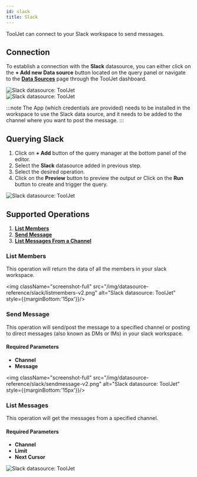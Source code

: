 ```yaml
---
id: slack
title: Slack
---
```


ToolJet can connect to your Slack workspace to send messages. 

<div style={{paddingTop:'24px'}}>

## Connection

To establish a connection with the **Slack** datasource, you can either click on the **+ Add new Data source** button located on the query panel or navigate to the **[Data Sources](./overview)** page through the ToolJet dashboard.

<img className="screenshot-full" src="/img/datasource-reference/slack/connect-v2.png" alt="Slack datasource: ToolJet"/>

<div style={{textAlign: 'center'}}>

<img className="screenshot-full" src="/img/datasource-reference/slack/authorize-v2.png" alt="Slack datasource: ToolJet"/>

</div>

:::note
The App (which credentials are provided) needs to be installed in the workspace to use the Slack data source, and it needs to be added to the channel where you want to post the message.
:::

</div>

<div style={{paddingTop:'24px'}}>

## Querying Slack

1. Click on **+ Add** button of the query manager at the bottom panel of the editor.
2. Select the **Slack** datasource added in previous step.
3. Select the desired operation.
4. Click on the **Preview** button to preview the output or Click on the **Run** button to create and trigger the query.

<img className="screenshot-full" src="/img/datasource-reference/slack/operations.png" alt="Slack datasource: ToolJet"/>

</div>

<div style={{paddingTop:'24px'}}>

## Supported Operations

1. **[List Members](#list-members)**
2. **[Send Message](#send-message)**
3. **[List Messages From a Channel](#list-messages)**

### List Members

This operation will return the data of all the members in your slack workspace.

<img className="screenshot-full" src="/img/datasource-reference/slack/listmembers-v2.png" alt="Slack datasource: ToolJet" style={{marginBottom:'15px'}}/>

### Send Message

This operation will send/post the message to a specified channel or posting to direct messages (also known as DMs or IMs) in your slack workspace.

#### Required Parameters
- **Channel**
- **Message**

<img className="screenshot-full" src="/img/datasource-reference/slack/sendmessage-v2.png" alt="Slack datasource: ToolJet" style={{marginBottom:'15px'}}/>

### List Messages

This operation will get the messages from a specified channel.

#### Required Parameters
- **Channel**
- **Limit**
- **Next Cursor**

<img className="screenshot-full" src="/img/datasource-reference/slack/listmessages-v2.png" alt="Slack datasource: ToolJet"/>

</div>
